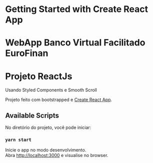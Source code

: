 # Getting Started with Create React App

# WebApp Banco Virtual Facilitado EuroFinan
# Projeto ReactJs

Usando Styled Components e Smooth Scroll

Projeto feito com bootstrapped e [Create React App](https://github.com/facebook/create-react-app).

## Available Scripts

No diretório do projeto, você pode iniciar:

### `yarn start`

Inicie o app no modo desenvolvimento.\
Abra [http://localhost:3000](http://localhost:3000) e visualise no browser.